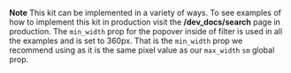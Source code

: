 **Note**
This kit can be implemented in a variety of ways.
To see examples of how to implement this kit in production visit the **/dev_docs/search** page in production.
The `min_width` prop for the popover inside of filter is used in all the examples and is set to 360px. That is the `min_width` prop we recommend using as it is the same pixel value as our `max_width` `sm` global prop.
